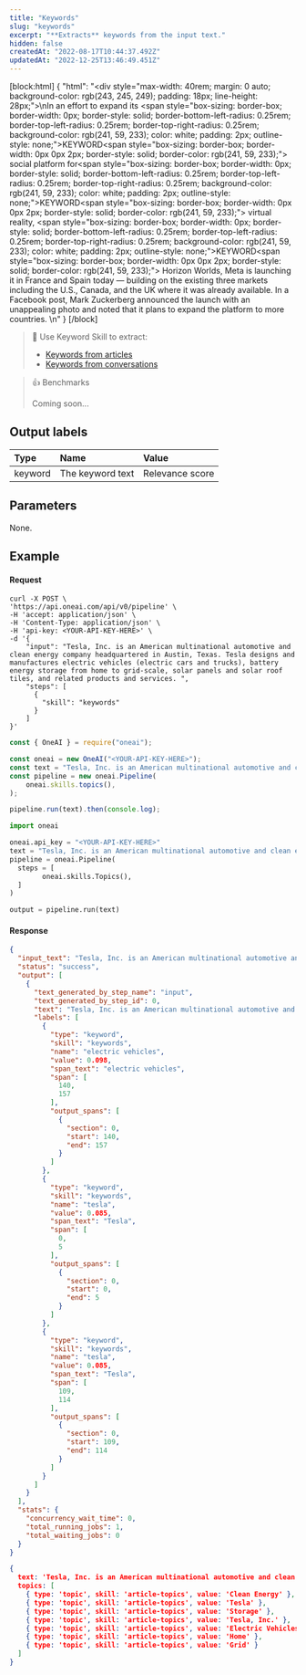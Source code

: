 ```yaml
---
title: "Keywords"
slug: "keywords"
excerpt: "**Extracts** keywords from the input text."
hidden: false
createdAt: "2022-08-17T10:44:37.492Z"
updatedAt: "2022-12-25T13:46:49.451Z"
---
```

[block:html]
{
  "html": "<div style=\"max-width: 40rem; margin: 0 auto; background-color: rgb(243, 245, 249); padding: 18px; line-height: 28px;\">\nIn an effort to expand its <span style=\"box-sizing: border-box; border-width: 0px; border-style: solid; border-bottom-left-radius: 0.25rem; border-top-left-radius: 0.25rem; border-top-right-radius: 0.25rem; background-color: rgb(241, 59, 233); color: white; padding: 2px; outline-style: none;\">KEYWORD</span><span style=\"box-sizing: border-box; border-width: 0px 0px 2px; border-style: solid; border-color: rgb(241, 59, 233);\"> social platform</span> for<span style=\"box-sizing: border-box; border-width: 0px; border-style: solid; border-bottom-left-radius: 0.25rem; border-top-left-radius: 0.25rem; border-top-right-radius: 0.25rem; background-color: rgb(241, 59, 233); color: white; padding: 2px; outline-style: none;\">KEYWORD</span><span style=\"box-sizing: border-box; border-width: 0px 0px 2px; border-style: solid; border-color: rgb(241, 59, 233);\"> virtual reality</span>, <span style=\"box-sizing: border-box; border-width: 0px; border-style: solid; border-bottom-left-radius: 0.25rem; border-top-left-radius: 0.25rem; border-top-right-radius: 0.25rem; background-color: rgb(241, 59, 233); color: white; padding: 2px; outline-style: none;\">KEYWORD</span><span style=\"box-sizing: border-box; border-width: 0px 0px 2px; border-style: solid; border-color: rgb(241, 59, 233);\"> Horizon Worlds</span>, Meta is launching it in France and Spain today — building on the existing three markets including the U.S., Canada, and the UK where it was already available. In a Facebook post, Mark Zuckerberg announced the launch with an unappealing photo and noted that it plans to expand the platform to more countries.    \n</div>"
}
[/block]



> 📘 Use Keyword Skill to extract:
> 
> - [Keywords from articles](https://studio.oneai.com/?pipeline=kdDbHP)
> - [Keywords from conversations](https://studio.oneai.com/?pipeline=y9W23K)

> 👍 Benchmarks
> 
> Coming soon...

## Output labels

| Type    | Name             | Value           |
| :------ | :--------------- | :-------------- |
| keyword | The keyword text | Relevance score |

## Parameters

None.

## Example

#### Request

```curl
curl -X POST \
'https://api.oneai.com/api/v0/pipeline' \
-H 'accept: application/json' \
-H 'Content-Type: application/json' \
-H 'api-key: <YOUR-API-KEY-HERE>' \
-d '{
    "input": "Tesla, Inc. is an American multinational automotive and clean energy company headquartered in Austin, Texas. Tesla designs and manufactures electric vehicles (electric cars and trucks), battery energy storage from home to grid-scale, solar panels and solar roof tiles, and related products and services. ",
    "steps": [
      {
        "skill": "keywords"
      }   
    ]
}'
```
```javascript Node.js
const { OneAI } = require("oneai");

const oneai = new OneAI("<YOUR-API-KEY-HERE>");
const text = "Tesla, Inc. is an American multinational automotive and clean energy company headquartered in Austin, Texas. Tesla designs and manufactures electric vehicles (electric cars and trucks), battery energy storage from home to grid-scale, solar panels and solar roof tiles, and related products and services. ";
const pipeline = new oneai.Pipeline(
	oneai.skills.topics(),
);

pipeline.run(text).then(console.log);
```
```python
import oneai

oneai.api_key = "<YOUR-API-KEY-HERE>"
text = "Tesla, Inc. is an American multinational automotive and clean energy company headquartered in Austin, Texas. Tesla designs and manufactures electric vehicles (electric cars and trucks), battery energy storage from home to grid-scale, solar panels and solar roof tiles, and related products and services. "
pipeline = oneai.Pipeline(
  steps = [
		oneai.skills.Topics(),
  ]
)

output = pipeline.run(text)
```



#### Response

```json API Response
{
  "input_text": "Tesla, Inc. is an American multinational automotive and clean energy company headquartered in Austin, Texas. Tesla designs and manufactures electric vehicles (electric cars and trucks), battery energy storage from home to grid-scale, solar panels and solar roof tiles, and related products and services. ",
  "status": "success",
  "output": [
    {
      "text_generated_by_step_name": "input",
      "text_generated_by_step_id": 0,
      "text": "Tesla, Inc. is an American multinational automotive and clean energy company headquartered in Austin, Texas. Tesla designs and manufactures electric vehicles (electric cars and trucks), battery energy storage from home to grid-scale, solar panels and solar roof tiles, and related products and services. ",
      "labels": [
        {
          "type": "keyword",
          "skill": "keywords",
          "name": "electric vehicles",
          "value": 0.098,
          "span_text": "electric vehicles",
          "span": [
            140,
            157
          ],
          "output_spans": [
            {
              "section": 0,
              "start": 140,
              "end": 157
            }
          ]
        },
        {
          "type": "keyword",
          "skill": "keywords",
          "name": "tesla",
          "value": 0.085,
          "span_text": "Tesla",
          "span": [
            0,
            5
          ],
          "output_spans": [
            {
              "section": 0,
              "start": 0,
              "end": 5
            }
          ]
        },
        {
          "type": "keyword",
          "skill": "keywords",
          "name": "tesla",
          "value": 0.085,
          "span_text": "Tesla",
          "span": [
            109,
            114
          ],
          "output_spans": [
            {
              "section": 0,
              "start": 109,
              "end": 114
            }
          ]
        }
      ]
    }
  ],
  "stats": {
    "concurrency_wait_time": 0,
    "total_running_jobs": 1,
    "total_waiting_jobs": 0
  }
}
```
```json SDKs Response
{
  text: 'Tesla, Inc. is an American multinational automotive and clean energy company headquartered in Austin, Texas. Tesla designs and manufactures electric vehicles (electric cars and trucks), battery energy storage from home to grid-scale, solar panels and solar roof tiles, and related products and services. ',
  topics: [
    { type: 'topic', skill: 'article-topics', value: 'Clean Energy' },
    { type: 'topic', skill: 'article-topics', value: 'Tesla' },
    { type: 'topic', skill: 'article-topics', value: 'Storage' },
    { type: 'topic', skill: 'article-topics', value: 'Tesla, Inc.' },
    { type: 'topic', skill: 'article-topics', value: 'Electric Vehicles'},
    { type: 'topic', skill: 'article-topics', value: 'Home' },
    { type: 'topic', skill: 'article-topics', value: 'Grid' }
  ]
}
```